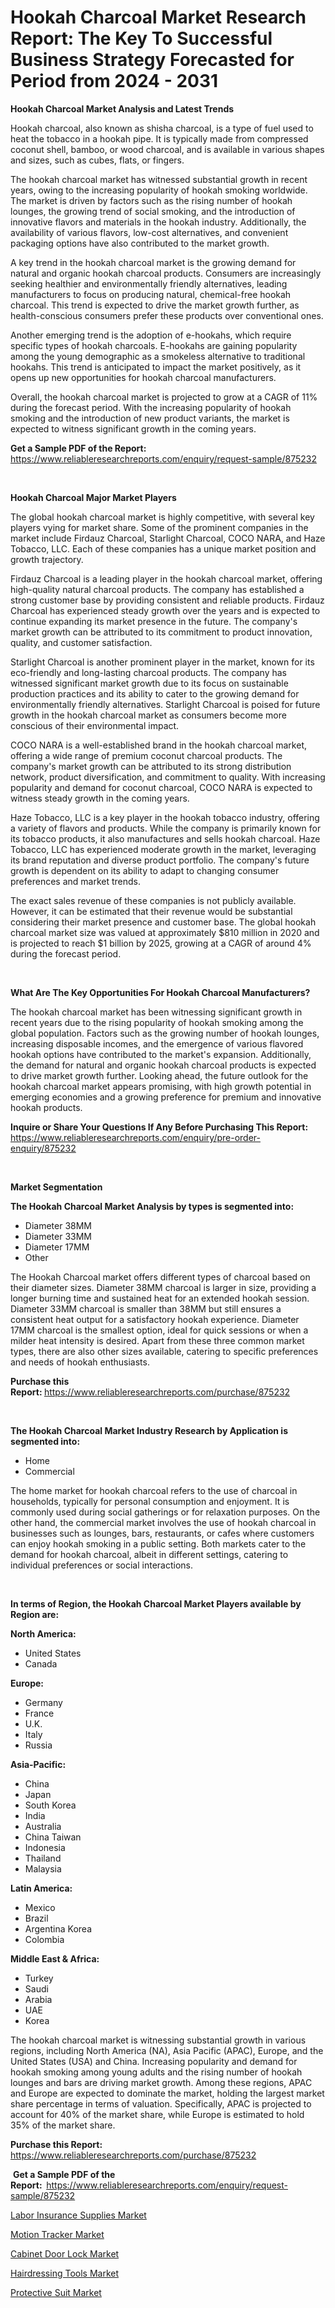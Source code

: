 <p><h1>Hookah Charcoal Market Research Report: The Key To Successful Business Strategy Forecasted for Period from 2024 - 2031</h1></p><p><strong>Hookah Charcoal Market Analysis and Latest Trends</strong></p>
<p><p>Hookah charcoal, also known as shisha charcoal, is a type of fuel used to heat the tobacco in a hookah pipe. It is typically made from compressed coconut shell, bamboo, or wood charcoal, and is available in various shapes and sizes, such as cubes, flats, or fingers.</p><p>The hookah charcoal market has witnessed substantial growth in recent years, owing to the increasing popularity of hookah smoking worldwide. The market is driven by factors such as the rising number of hookah lounges, the growing trend of social smoking, and the introduction of innovative flavors and materials in the hookah industry. Additionally, the availability of various flavors, low-cost alternatives, and convenient packaging options have also contributed to the market growth.</p><p>A key trend in the hookah charcoal market is the growing demand for natural and organic hookah charcoal products. Consumers are increasingly seeking healthier and environmentally friendly alternatives, leading manufacturers to focus on producing natural, chemical-free hookah charcoal. This trend is expected to drive the market growth further, as health-conscious consumers prefer these products over conventional ones.</p><p>Another emerging trend is the adoption of e-hookahs, which require specific types of hookah charcoals. E-hookahs are gaining popularity among the young demographic as a smokeless alternative to traditional hookahs. This trend is anticipated to impact the market positively, as it opens up new opportunities for hookah charcoal manufacturers.</p><p>Overall, the hookah charcoal market is projected to grow at a CAGR of 11% during the forecast period. With the increasing popularity of hookah smoking and the introduction of new product variants, the market is expected to witness significant growth in the coming years.</p></p>
<p><strong>Get a Sample PDF of the Report:&nbsp;</strong> <a href="https://www.reliableresearchreports.com/enquiry/request-sample/875232">https://www.reliableresearchreports.com/enquiry/request-sample/875232</a></p>
<p>&nbsp;</p>
<p><strong>Hookah Charcoal Major Market Players</strong></p>
<p><p>The global hookah charcoal market is highly competitive, with several key players vying for market share. Some of the prominent companies in the market include Firdauz Charcoal, Starlight Charcoal, COCO NARA, and Haze Tobacco, LLC. Each of these companies has a unique market position and growth trajectory.</p><p>Firdauz Charcoal is a leading player in the hookah charcoal market, offering high-quality natural charcoal products. The company has established a strong customer base by providing consistent and reliable products. Firdauz Charcoal has experienced steady growth over the years and is expected to continue expanding its market presence in the future. The company's market growth can be attributed to its commitment to product innovation, quality, and customer satisfaction.</p><p>Starlight Charcoal is another prominent player in the market, known for its eco-friendly and long-lasting charcoal products. The company has witnessed significant market growth due to its focus on sustainable production practices and its ability to cater to the growing demand for environmentally friendly alternatives. Starlight Charcoal is poised for future growth in the hookah charcoal market as consumers become more conscious of their environmental impact.</p><p>COCO NARA is a well-established brand in the hookah charcoal market, offering a wide range of premium coconut charcoal products. The company's market growth can be attributed to its strong distribution network, product diversification, and commitment to quality. With increasing popularity and demand for coconut charcoal, COCO NARA is expected to witness steady growth in the coming years.</p><p>Haze Tobacco, LLC is a key player in the hookah tobacco industry, offering a variety of flavors and products. While the company is primarily known for its tobacco products, it also manufactures and sells hookah charcoal. Haze Tobacco, LLC has experienced moderate growth in the market, leveraging its brand reputation and diverse product portfolio. The company's future growth is dependent on its ability to adapt to changing consumer preferences and market trends.</p><p>The exact sales revenue of these companies is not publicly available. However, it can be estimated that their revenue would be substantial considering their market presence and customer base. The global hookah charcoal market size was valued at approximately $810 million in 2020 and is projected to reach $1 billion by 2025, growing at a CAGR of around 4% during the forecast period.</p></p>
<p>&nbsp;</p>
<p><strong>What Are The Key Opportunities For Hookah Charcoal Manufacturers?</strong></p>
<p><p>The hookah charcoal market has been witnessing significant growth in recent years due to the rising popularity of hookah smoking among the global population. Factors such as the growing number of hookah lounges, increasing disposable incomes, and the emergence of various flavored hookah options have contributed to the market's expansion. Additionally, the demand for natural and organic hookah charcoal products is expected to drive market growth further. Looking ahead, the future outlook for the hookah charcoal market appears promising, with high growth potential in emerging economies and a growing preference for premium and innovative hookah products.</p></p>
<p><strong>Inquire or Share Your Questions If Any Before Purchasing This Report:</strong> <a href="https://www.reliableresearchreports.com/enquiry/pre-order-enquiry/875232">https://www.reliableresearchreports.com/enquiry/pre-order-enquiry/875232</a></p>
<p>&nbsp;</p>
<p><strong>Market Segmentation</strong></p>
<p><strong>The Hookah Charcoal Market Analysis by types is segmented into:</strong></p>
<p><ul><li>Diameter 38MM</li><li>Diameter 33MM</li><li>Diameter 17MM</li><li>Other</li></ul></p>
<p><p>The Hookah Charcoal market offers different types of charcoal based on their diameter sizes. Diameter 38MM charcoal is larger in size, providing a longer burning time and sustained heat for an extended hookah session. Diameter 33MM charcoal is smaller than 38MM but still ensures a consistent heat output for a satisfactory hookah experience. Diameter 17MM charcoal is the smallest option, ideal for quick sessions or when a milder heat intensity is desired. Apart from these three common market types, there are also other sizes available, catering to specific preferences and needs of hookah enthusiasts.</p></p>
<p><strong>Purchase this Report:&nbsp;</strong><a href="https://www.reliableresearchreports.com/purchase/875232">https://www.reliableresearchreports.com/purchase/875232</a></p>
<p>&nbsp;</p>
<p><strong>The Hookah Charcoal Market Industry Research by Application is segmented into:</strong></p>
<p><ul><li>Home</li><li>Commercial</li></ul></p>
<p><p>The home market for hookah charcoal refers to the use of charcoal in households, typically for personal consumption and enjoyment. It is commonly used during social gatherings or for relaxation purposes. On the other hand, the commercial market involves the use of hookah charcoal in businesses such as lounges, bars, restaurants, or cafes where customers can enjoy hookah smoking in a public setting. Both markets cater to the demand for hookah charcoal, albeit in different settings, catering to individual preferences or social interactions.</p></p>
<p>&nbsp;</p>
<p><strong>In terms of Region, the Hookah Charcoal Market Players available by Region are:</strong></p>
<p>
    <p> <strong> North America: </strong>
        <ul>
            <li>United States</li>
            <li>Canada</li>
        </ul>
        </p> 
    <p> <strong> Europe: </strong>
        <ul>
            <li>Germany</li>
            <li>France</li>
            <li>U.K.</li>
            <li>Italy</li>
            <li>Russia</li>
        </ul>
        </p> 
    <p> <strong> Asia-Pacific: </strong>
        <ul>
            <li>China</li>
            <li>Japan</li>
            <li>South Korea</li>
            <li>India</li>
            <li>Australia</li>
            <li>China Taiwan</li>
            <li>Indonesia</li>
            <li>Thailand</li>
            <li>Malaysia</li>
        </ul>
        </p> 
    <p> <strong> Latin America: </strong>
        <ul>
            <li>Mexico</li>
            <li>Brazil</li>
            <li>Argentina Korea</li>
            <li>Colombia</li>
        </ul>
        </p> 
    <p> <strong> Middle East & Africa: </strong>
        <ul>
            <li>Turkey</li>
            <li>Saudi</li>
            <li>Arabia</li>
            <li>UAE</li>
            <li>Korea</li>
        </ul>
    </p>
    </p>
<p><p>The hookah charcoal market is witnessing substantial growth in various regions, including North America (NA), Asia Pacific (APAC), Europe, and the United States (USA) and China. Increasing popularity and demand for hookah smoking among young adults and the rising number of hookah lounges and bars are driving market growth. Among these regions, APAC and Europe are expected to dominate the market, holding the largest market share percentage in terms of valuation. Specifically, APAC is projected to account for 40% of the market share, while Europe is estimated to hold 35% of the market share.</p></p>
<p><strong>Purchase this Report: </strong><a href="https://www.reliableresearchreports.com/purchase/875232">https://www.reliableresearchreports.com/purchase/875232</a></p>
<p>&nbsp;<strong>Get a Sample PDF of the Report:&nbsp;&nbsp;</strong><a href="https://www.reliableresearchreports.com/enquiry/request-sample/875232">https://www.reliableresearchreports.com/enquiry/request-sample/875232</a></p>
<p><strong></strong></p>
<p><p><a href="https://medium.com/@jerrodhilll68/labor-insurance-supplies-market-insights-into-market-cagr-market-trends-and-growth-strategies-afaed41b870f">Labor Insurance Supplies Market</a></p><p><a href="https://medium.com/@jerrodhilll68/motion-tracker-market-trends-forecast-and-competitive-analysis-to-2031-6b8609991380">Motion Tracker Market</a></p><p><a href="https://medium.com/@jerrodhilll68/cabinet-door-lock-market-outlook-industry-overview-and-forecast-2024-to-2031-9d4ffb5236cc">Cabinet Door Lock Market</a></p><p><a href="https://medium.com/@jerrodhilll68/hairdressing-tools-market-analysis-its-cagr-market-segmentation-and-global-industry-overview-fb0247a505ce">Hairdressing Tools Market</a></p><p><a href="https://medium.com/@jerrodhilll68/protective-suit-market-trends-forecast-and-competitive-analysis-to-2031-83ba29f69eb2">Protective Suit Market</a></p></p>